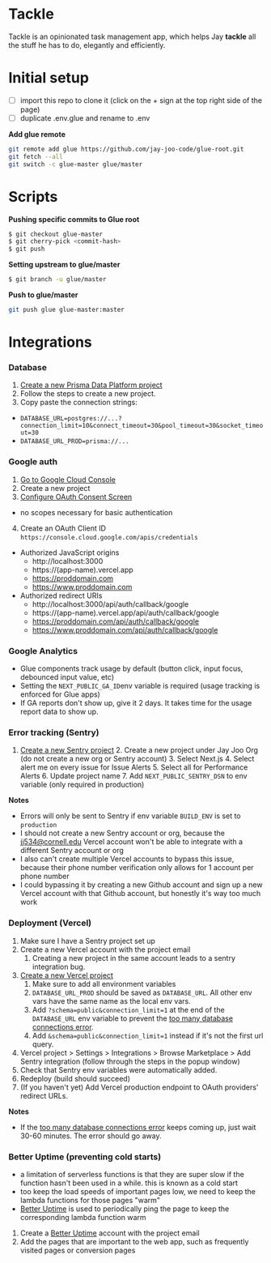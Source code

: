 # Tackle

Tackle is an opinionated task management app, which helps Jay **tackle** all the stuff he has to do, elegantly and efficiently.

# Initial setup

- [ ] import this repo to clone it (click on the + sign at the top right side of the page)
- [ ] duplicate .env.glue and rename to .env

**Add glue remote**

```bash
git remote add glue https://github.com/jay-joo-code/glue-root.git
git fetch --all
git switch -c glue-master glue/master
```

# Scripts

**Pushing specific commits to Glue root**

```bash
$ git checkout glue-master
$ git cherry-pick <commit-hash>
$ git push
```

**Setting upstream to glue/master**

```bash
$ git branch -u glue/master
```

**Push to glue/master**

```bash
git push glue glue-master:master
```

# Integrations

### Database

1. [Create a new Prisma Data Platform project](https://cloud.prisma.io/projects/create)
2. Follow the steps to create a new project.
3. Copy paste the connection strings:

- `DATABASE_URL=postgres://...?connection_limit=10&connect_timeout=30&pool_timeout=30&socket_timeout=30`
- `DATABASE_URL_PROD=prisma://...`

### Google auth

1. [Go to Google Cloud Console](https://console.cloud.google.com)
2. Create a new project
3. [Configure OAuth Consent Screen](https://console.cloud.google.com/apis/credentials/consent)

- no scopes necessary for basic authentication

4. Create an OAuth Client ID `https://console.cloud.google.com/apis/credentials`

- Authorized JavaScript origins
  - http://localhost:3000
  - https://(app-name).vercel.app
  - https://proddomain.com
  - https://www.proddomain.com
- Authorized redirect URIs
  - http://localhost:3000/api/auth/callback/google
  - https://(app-name).vercel.app/api/auth/callback/google
  - https://proddomain.com/api/auth/callback/google
  - https://www.proddomain.com/api/auth/callback/google

### Google Analytics

- Glue components track usage by default (button click, input focus, debounced input value, etc)
- Setting the `NEXT_PUBLIC_GA_ID`env variable is required (usage tracking is enforced for Glue apps)
- If GA reports don't show up, give it 2 days. It takes time for the usage report data to show up.

### Error tracking (Sentry)

1. [Create a new Sentry project](https://sentry.io/organizations/jay-joo-org/projects/new/) 2. Create a new project under Jay Joo Org (do not create a new org or Sentry account) 3. Select Next.js 4. Select alert me on every issue for Issue Alerts 5. Select all for Performance Alerts 6. Update project name 7. Add `NEXT_PUBLIC_SENTRY_DSN` to env variable (only required in production)

**Notes**

- Errors will only be sent to Sentry if env variable `BUILD_ENV` is set to `production`
- I should not create a new Sentry account or org, because the jj534@cornell.edu Vercel account won't be able to integrate with a different Sentry account or org
- I also can't create multiple Vercel accounts to bypass this issue, because their phone number verification only allows for 1 account per phone number
- I could bypassing it by creating a new Github account and sign up a new Vercel account with that Github account, but honestly it's way too much work

### Deployment (Vercel)

1. Make sure I have a Sentry project set up
2. Create a new Vercel account with the project email
   1. Creating a new project in the same account leads to a sentry integration bug.
3. [Create a new Vercel project](https://vercel.com/new)
   1. Make sure to add all environment variables
   2. `DATABASE_URL_PROD` should be saved as `DATABASE_URL`. All other env vars have the same name as the local env vars.
   3. Add `?schema=public&connection_limit=1` at the end of the `DATABASE_URL` env variable to prevent the [too many database connections error](https://stackoverflow.com/questions/71259682/prisma-is-opening-too-many-connections-with-postgrsql-when-running-jest-end-to-e).
   4. Add `&schema=public&connection_limit=1` instead if it's not the first url query.
4. Vercel project > Settings > Integrations > Browse Marketplace > Add Sentry integration (follow through the steps in the popup window)
5. Check that Sentry env variables were automatically added.
6. Redeploy (build should succeed)
7. (If you haven't yet) Add Vercel production endpoint to OAuth providers' redirect URLs.

**Notes**

- If the [too many database connections error](https://stackoverflow.com/questions/71259682/prisma-is-opening-too-many-connections-with-postgrsql-when-running-jest-end-to-e) keeps coming up, just wait 30-60 minutes. The error should go away.

### Better Uptime (preventing cold starts)

- a limitation of serverless functions is that they are super slow if the function hasn't been used in a while. this is known as a cold start
- too keep the load speeds of important pages low, we need to keep the lambda functions for those pages "warm"
- [Better Uptime](https://betterstack.com/better-uptime) is used to periodically ping the page to keep the corresponding lambda function warm

1. Create a [Better Uptime](https://betterstack.com/better-uptime) account with the project email
2. Add the pages that are important to the web app, such as frequently visited pages or conversion pages
